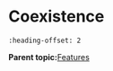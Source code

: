 # Coexistence


```{include} ../topics/wi-fi_and_bluetooth802154_coexistence.md
:heading-offset: 2
```

**Parent topic:**[Features](../topics/features.md)

